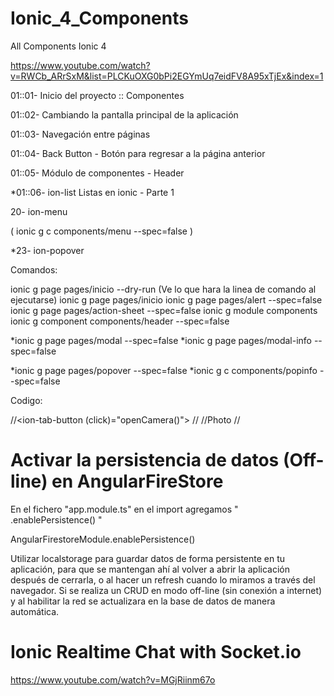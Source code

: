 # Ionic_4_Components
All Components Ionic 4


https://www.youtube.com/watch?v=RWCb_ARrSxM&list=PLCKuOXG0bPi2EGYmUq7eidFV8A95xTjEx&index=1

01::01- Inicio del proyecto :: Componentes

01::02- Cambiando la pantalla principal de la aplicación

01::03- Navegación entre páginas

01::04- Back Button - Botón para regresar a la página anterior

01::05- Módulo de componentes - Header

*01::06- ion-list Listas en ionic - Parte 1

20- ion-menu

( ionic g c components/menu --spec=false )

*23- ion-popover


Comandos:

ionic g page pages/inicio --dry-run (Ve lo que hara la linea de comando al ejecutarse)
ionic g page pages/inicio
ionic g page pages/alert --spec=false
ionic g page pages/action-sheet --spec=false
ionic g module components
ionic g component components/header --spec=false

*ionic g page pages/modal --spec=false
*ionic g page pages/modal-info --spec=false

*ionic g page pages/popover --spec=false
*ionic g c components/popinfo --spec=false







Codigo:

  //<ion-tab-button (click)="openCamera()">
    //<ion-icon name="camera"></ion-icon>
    //<ion-label>Photo</ion-label>
  //</ion-tab-button>


# Activar la persistencia de datos (Off-line) en AngularFireStore

En el fichero "app.module.ts" en el import agregamos " .enablePersistence() "

AngularFirestoreModule.enablePersistence()

Utilizar localstorage para guardar datos de forma persistente en tu aplicación, para que se mantengan ahí al volver a abrir la aplicación después de cerrarla, o al hacer un refresh cuando lo miramos a través del navegador. Si se realiza un CRUD en modo off-line (sin conexión a internet) y al habilitar la red se actualizara en la base de datos de manera automática.

# Ionic Realtime Chat with Socket.io

https://www.youtube.com/watch?v=MGjRiinm67o



